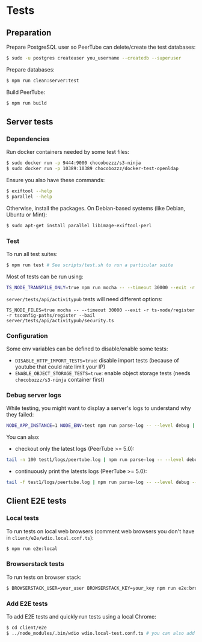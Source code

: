 # Tests

## Preparation

Prepare PostgreSQL user so PeerTube can delete/create the test databases:

```bash
$ sudo -u postgres createuser you_username --createdb --superuser
```

Prepare databases:

```bash
$ npm run clean:server:test
```

Build PeerTube:

```bash
$ npm run build
```

## Server tests

### Dependencies

Run docker containers needed by some test files:

```bash
$ sudo docker run -p 9444:9000 chocobozzz/s3-ninja
$ sudo docker run -p 10389:10389 chocobozzz/docker-test-openldap
```

Ensure you also have these commands:

```bash
$ exiftool --help
$ parallel --help
```

Otherwise, install the packages. On Debian-based systems (like Debian, Ubuntu or Mint):
```bash
$ sudo apt-get install parallel libimage-exiftool-perl
```

### Test

To run all test suites:

```bash
$ npm run test # See scripts/test.sh to run a particular suite
```

Most of tests can be run using:

```bash
TS_NODE_TRANSPILE_ONLY=true npm run mocha -- --timeout 30000 --exit -r ts-node/register -r tsconfig-paths/register --bail server/tests/api/videos/video-transcoder.ts
```

`server/tests/api/activitypub` tests will need different options:

```
TS_NODE_FILES=true mocha -- --timeout 30000 --exit -r ts-node/register -r tsconfig-paths/register --bail server/tests/api/activitypub/security.ts
```

### Configuration

Some env variables can be defined to disable/enable some tests:

 * `DISABLE_HTTP_IMPORT_TESTS=true`: disable import tests (because of youtube that could rate limit your IP)
 * `ENABLE_OBJECT_STORAGE_TESTS=true`: enable object storage tests (needs `chocobozzz/s3-ninja` container first)


### Debug server logs

While testing, you might want to display a server's logs to understand why they failed:

```bash
NODE_APP_INSTANCE=1 NODE_ENV=test npm run parse-log -- --level debug | less +GF
```

You can also:
 - checkout only the latest logs (PeerTube >= 5.0):

```bash
tail -n 100 test1/logs/peertube.log | npm run parse-log -- --level debug --files -
```

 - continuously print the latests logs (PeerTube >= 5.0):

```bash
tail -f test1/logs/peertube.log | npm run parse-log -- --level debug --files -
```


## Client E2E tests

### Local tests

To run tests on local web browsers (comment web browsers you don't have in `client/e2e/wdio.local.conf.ts`):

```bash
$ npm run e2e:local
```

### Browserstack tests

To run tests on browser stack:

```bash
$ BROWSERSTACK_USER=your_user BROWSERSTACK_KEY=your_key npm run e2e:browserstack
```

### Add E2E tests

To add E2E tests and quickly run tests using a local Chrome:

```bash
$ cd client/e2e
$ ../node_modules/.bin/wdio wdio.local-test.conf.ts # you can also add --mochaOpts.grep to only run tests you want
```
